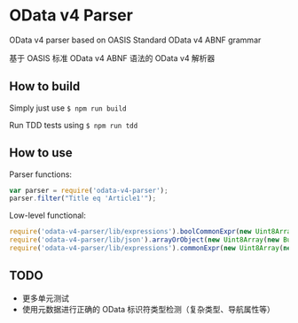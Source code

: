# OData v4 Parser

OData v4 parser based on OASIS Standard OData v4 ABNF grammar

基于 OASIS 标准 OData v4 ABNF 语法的 OData v4 解析器

## How to build

Simply just use ``$ npm run build``

Run TDD tests using ``$ npm run tdd``

## How to use

Parser functions:

```javascript
var parser = require('odata-v4-parser');
parser.filter("Title eq 'Article1'");
```

Low-level functional:

```javascript
require('odata-v4-parser/lib/expressions').boolCommonExpr(new Uint8Array(new Buffer("contains(@word,Title)")), 0);
require('odata-v4-parser/lib/json').arrayOrObject(new Uint8Array(new Buffer('{"a":1}')), 0);
require('odata-v4-parser/lib/expressions').commonExpr(new Uint8Array(new Buffer('Items/all(d:d/Quantity gt 100)')), 0);
```

## TODO

* 更多单元测试
* 使用元数据进行正确的 OData 标识符类型检测（复杂类型、导航属性等）
